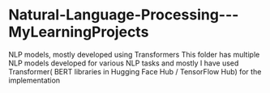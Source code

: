 # Natural-Language-Processing---MyLearningProjects
NLP models, mostly developed using Transformers 
This folder has multiple NLP models developed for various NLP tasks and mostly I have used Transformer( BERT libraries in Hugging Face Hub / TensorFlow Hub)  for the implementation
